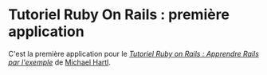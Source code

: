 # Tutoriel Ruby On Rails : première application

C'est la première application pour le
[*Tutoriel Ruby on Rails : Apprendre Rails par l'exemple*](http://railstutorial.org/) de [Michael Hartl](http://michaelhartl.com/).